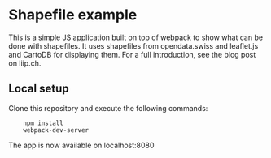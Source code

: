 # Shapefile example

This is a simple JS application built on top of webpack to show what can be done with shapefiles. It uses shapefiles 
from opendata.swiss and leaflet.js and CartoDB for displaying them. For a full introduction, see the blog post on liip.ch.

## Local setup

Clone this repository and execute the following commands:

```
    npm install
    webpack-dev-server
```

The app is now available on localhost:8080
